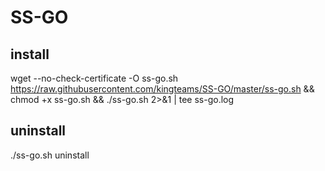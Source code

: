 # SS-GO

## install

wget --no-check-certificate -O ss-go.sh https://raw.githubusercontent.com/kingteams/SS-GO/master/ss-go.sh && chmod +x ss-go.sh && ./ss-go.sh 2>&1 | tee ss-go.log

## uninstall

./ss-go.sh uninstall
